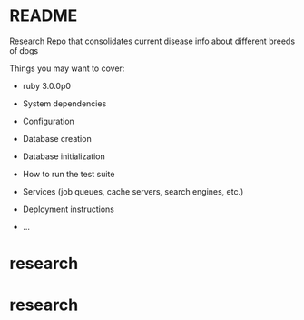 # README

Research Repo that consolidates current disease info about different breeds of dogs 

Things you may want to cover:

* ruby 3.0.0p0

* System dependencies

* Configuration

* Database creation

* Database initialization

* How to run the test suite

* Services (job queues, cache servers, search engines, etc.)

* Deployment instructions

* ...
# research
# research

